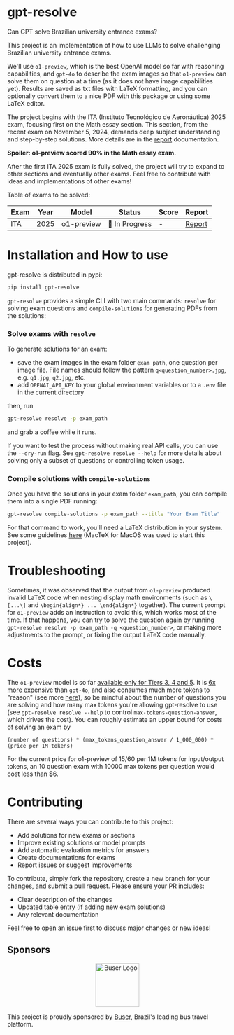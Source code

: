 # gpt-resolve
Can GPT solve Brazilian university entrance exams?

This project is an implementation of how to use LLMs to solve challenging Brazilian university entrance exams.

We'll use `o1-preview`, which is the best OpenAI model so far with reasoning capabilities, and `gpt-4o` to describe the exam images so that `o1-preview` can solve them on question at a time (as it does not have image capabilities yet). Results are saved as txt files with LaTeX formatting, and you can optionally convert them to a nice PDF with this package or using some LaTeX editor.

The project begins with the ITA (Instituto Tecnológico de Aeronáutica) 2025 exam, focusing first on the Math essay section. This section, from the recent exam on November 5, 2024, demands deep subject understanding and step-by-step solutions. More details are in the [report](exams/ita_2025/report.md) documentation. 

**Spoiler: o1-preview scored 90% in the Math essay exam.**

After the first ITA 2025 exam is fully solved, the project will try to expand to other sections and eventually other exams. Feel free to contribute with ideas and implementations of other exams! 

Table of exams to be solved:

| Exam | Year | Model | Status | Score | Report |
|------|------|-------|--------|-------|--------|
| ITA  | 2025 | o1-preview | 🚧 In Progress | - | [Report](exams/ita_2025/report.md) |

# Installation and How to use
gpt-resolve is distributed in pypi:
```bash
pip install gpt-resolve
```

`gpt-resolve` provides a simple CLI with two main commands: `resolve` for solving exam questions and `compile-solutions` for generating PDFs from the solutions:

### Solve exams with `resolve`

To generate solutions for an exam:
- save the exam images in the exam folder `exam_path`, one question per image file. File names should follow the pattern `q<question_number>.jpg`, e.g. `q1.jpg`, `q2.jpg`, etc.
- add `OPENAI_API_KEY` to your global environment variables or to a `.env` file in the current directory

then, run
```bash
gpt-resolve resolve -p exam_path
```
and grab a coffee while it runs.

If you want to test the process without making real API calls, you can use the `--dry-run` flag. See `gpt-resolve resolve --help` for more details about solving only a subset of questions or controlling token usage.


### Compile solutions with `compile-solutions`

Once you have the solutions in your exam folder `exam_path`, you can compile them into a single PDF running:
```bash
gpt-resolve compile-solutions -p exam_path --title "Your Exam Title"
```

For that command to work, you'll need a LaTeX distribution in your system. See some guidelines [here](https://www.tug.org/texlive/) (MacTeX for MacOS was used to start this project).

# Troubleshooting

Sometimes, it was observed that the output from `o1-preview` produced invalid LaTeX code when nesting display math environments (such as `\[...\]` and `\begin{align*} ... \end{align*}` together). The current prompt for `o1-preview` adds an instruction to avoid this, which works most of the time. If that happens, you can try to solve the question again by running `gpt-resolve resolve -p exam_path -q <question_number>`, or making more adjustments to the prompt, or fixing the output LaTeX code manually.

# Costs

The `o1-preview` model is so far [available only for Tiers 3, 4 and 5](https://help.openai.com/en/articles/9824962-openai-o1-preview-and-o1-mini-usage-limits-on-chatgpt-and-the-api). It is [6x more expensive](https://openai.com/api/pricing/) than `gpt-4o`, and also consumes much more tokens to "reason" (see more [here](https://platform.openai.com/docs/guides/reasoning/controlling-costs#controlling-costs)), so be mindful about the number of questions you are solving and how many max tokens you're allowing gpt-resolve to use (see `gpt-resolve resolve --help` to control `max-tokens-question-answer`, which drives the cost). You can roughly estimate an upper bound for costs of solving an exam by 
```
(number of questions) * (max_tokens_question_answer / 1_000_000) * (price per 1M tokens)
```
For the current price for o1-preview of $15/$60 per 1M tokens for input/output tokens, an 10 question exam with 10000 max tokens per question would cost less than $6.

# Contributing

There are several ways you can contribute to this project:

- Add solutions for new exams or sections
- Improve existing solutions or model prompts
- Add automatic evaluation metrics for answers
- Create documentations for exams
- Report issues or suggest improvements

To contribute, simply fork the repository, create a new branch for your changes, and submit a pull request. Please ensure your PR includes:
- Clear description of the changes
- Updated table entry (if adding new exam solutions)
- Any relevant documentation

Feel free to open an issue first to discuss major changes or new ideas!

## Sponsors

<p align="center">
  <a href="https://www.buser.com.br">
    <img src="assets/sponsors/buser-logo.png" alt="Buser Logo" width="100"/>
  </a>
</p>

This project is proudly sponsored by [Buser](https://www.buser.com.br), Brazil's leading bus travel platform.

